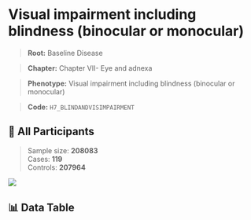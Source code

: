# Visual impairment including blindness (binocular or monocular)

> **Root:** Baseline Disease  

> **Chapter:** Chapter VII- Eye and adnexa  

> **Phenotype:** Visual impairment including blindness (binocular or monocular)  

> **Code:** `H7_BLINDANDVISIMPAIRMENT`

## 🧪 All Participants  
> Sample size: **208083**  
> Cases: **119**  
> Controls: **207964**
<img src="/Sensitive/Figures/ALL/Baseline/H7_BLINDANDVISIMPAIRMENT.png"/>

## 📊 Data Table
<CsvTableMRF src="/Sensitive/Data/ALL/Baseline/LG_H7_BLINDANDVISIMPAIRMENT.csv"/>

